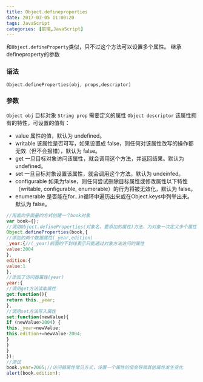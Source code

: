 ```yaml
---
title: Object.defineproperties
date: 2017-03-05 11:00:20
tags: JavaScript
categories: [前端,JavaScript]
---
```

和` Object.defineProperty `类似，只不过这个方法可以设置多个属性。
继承defineproperty的参数

### 语法
` Object.defineProperties(obj, props,descriptor) `

### 参数
` Object obj ` 目标对象
` String prop ` 需要定义的属性
` Object descriptor ` 该属性拥有的特性，可设置的值有：
- value 属性的值，默认为 undefined。
- writable 该属性是否可写，如果设置成 false，则任何对该属性改写的操作都无效（但不会报错），默认为 false。
- get 一旦目标对象访问该属性，就会调用这个方法，并返回结果。默认为 undefined。
- set 一旦目标对象设置该属性，就会调用这个方法。默认为 undeinfed。
- configurable 如果为false，则任何尝试删除目标属性或修改属性以下特性（writable, configurable, enumerable）的行为将被无效化，默认为 false。
- enumerable 是否能在for...in循环中遍历出来或在Object.keys中列举出来。默认为 false。
```js
//用面向字面量的方式创建一个book对象
var book={};
//调用Object.defineProperties(对象名，要添加的属性)方法，为对象一次定义多个属性(1.数据属性)(2.访问器属性)
Object.defineProperties(book,{
//添加的两个数据属性(_year,edition)
_year:{//(_year)前面的下划线表示只能通过对象方法访问的属性
value:2004
},
edition:{
value:1
},
//添加了访问器属性(year)
year:{
//调用get方法读取属性
get:function(){
return this._year;
},
//调用set方法写入属性
set:function(newValue){
if (newValue>2004) {
this._year=newValue;
this.edition+=newValue-2004;
}
}
}
});
//测试
book.year=2005;//访问器属性常见方式，设置一个属性的值会导致其他属性发生变化
alert(book.edition);
```